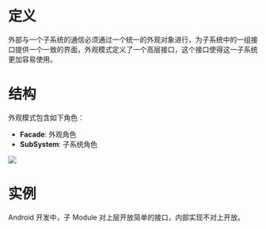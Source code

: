 # 定义

外部与一个子系统的通信必须通过一个统一的外观对象进行，为子系统中的一组接口提供一个一致的界面，外观模式定义了一个高层接口，这个接口使得这一子系统更加容易使用。

# 结构

外观模式包含如下角色：

* **Facade**: 外观角色
* **SubSystem**: 子系统角色

![](https://i.imgur.com/cl3LrBc.png)

# 实例

Android 开发中，子 Module 对上层开放简单的接口，内部实现不对上开放。